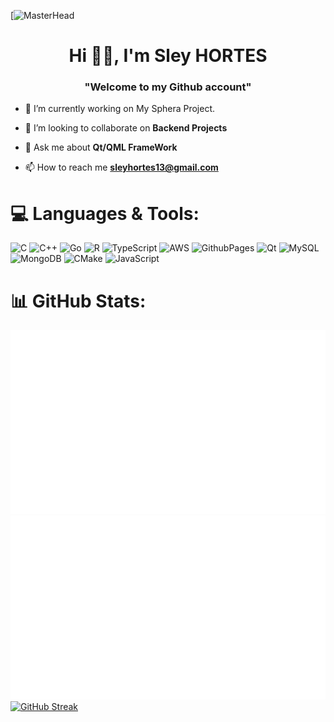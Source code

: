 [![MasterHead](https://present.readthedocs.io/en/latest/_images/welcome-to-coding.gif)
<h1 align="center">Hi 👋🏾, I'm Sley HORTES</h1>
<h3 align="center">"Welcome to my Github account"</h3>

- 🔭 I’m currently working on My Sphera Project.

- 👯 I’m looking to collaborate on **Backend Projects**

- 💬 Ask me about **Qt/QML FrameWork**

- 📫 How to reach me **sleyhortes13@gmail.com**


# 💻 Languages & Tools:
![C](https://img.shields.io/badge/c-%2300599C.svg?style=for-the-badge&logo=c&logoColor=white) ![C++](https://img.shields.io/badge/c++-%2300599C.svg?style=for-the-badge&logo=c%2B%2B&logoColor=white) ![Go](https://img.shields.io/badge/go-%2300ADD8.svg?style=for-the-badge&logo=go&logoColor=white) ![R](https://img.shields.io/badge/r-%23276DC3.svg?style=for-the-badge&logo=r&logoColor=white) ![TypeScript](https://img.shields.io/badge/typescript-%23007ACC.svg?style=for-the-badge&logo=typescript&logoColor=white) ![AWS](https://img.shields.io/badge/AWS-%23FF9900.svg?style=for-the-badge&logo=amazon-aws&logoColor=white) ![GithubPages](https://img.shields.io/badge/github%20pages-121013?style=for-the-badge&logo=github&logoColor=white) ![Qt](https://img.shields.io/badge/Qt-%23217346.svg?style=for-the-badge&logo=Qt&logoColor=white) ![MySQL](https://img.shields.io/badge/mysql-4479A1.svg?style=for-the-badge&logo=mysql&logoColor=white) ![MongoDB](https://img.shields.io/badge/MongoDB-%234ea94b.svg?style=for-the-badge&logo=mongodb&logoColor=white) ![CMake](https://img.shields.io/badge/CMake-%23008FBA.svg?style=for-the-badge&logo=cmake&logoColor=white) ![JavaScript](https://img.shields.io/badge/javascript-%23323330.svg?style=for-the-badge&logo=javascript&logoColor=%23F7DF1E)
# 📊 GitHub Stats:
![](https://raw.githubusercontent.com/HSley13/github-stats/master/generated/languages.svg#gh-dark-mode-only) <br/>
![](https://raw.githubusercontent.com/HSley13/github-stats/master/generated/overview.svg#gh-dark-mode-only) <br/>
[![GitHub Streak](https://github-readme-streak-stats.herokuapp.com?user=HSley13&theme=dark)](https://git.io/streak-stats)<br/>

